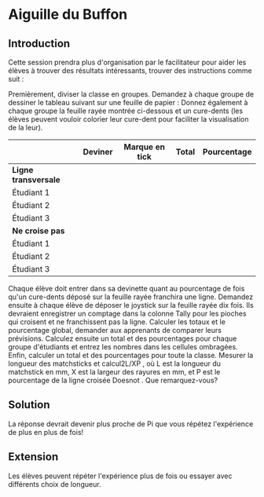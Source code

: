 # Aiguille du Buffon

## Introduction

Cette session prendra plus d'organisation par le facilitateur pour aider les élèves à trouver des résultats intéressants, trouver des instructions comme suit :

Premièrement, diviser la classe en groupes. Demandez à chaque groupe de dessiner le tableau suivant sur une feuille de papier : Donnez également à chaque groupe la feuille rayée montrée ci-dessous et un cure-dents (les élèves peuvent vouloir colorier leur cure-dent pour faciliter la visualisation de la leur).

|                        | Deviner | Marque en tick | Total | Pourcentage |
| ---------------------- | ------- | -------------- | ----- | ----------- |
| **Ligne transversale** |         |                |       |             |
| Étudiant 1             |         |                |       |             |
| Étudiant 2             |         |                |       |             |
| Étudiant 3             |         |                |       |             |
| **Ne croise pas**      |         |                |       |             |
| Étudiant 1             |         |                |       |             |
| Étudiant 2             |         |                |       |             |
| Étudiant 3             |         |                |       |             |

Chaque élève doit entrer dans sa devinette quant au pourcentage de fois qu'un cure-dents déposé sur la feuille rayée franchira une ligne. Demandez ensuite à chaque élève de déposer le joystick sur la feuille rayée dix fois. Ils devraient enregistrer un comptage dans la colonne Tally pour les pioches qui croisent et ne franchissent pas la ligne. Calculer les totaux et le pourcentage global, demander aux apprenants de comparer leurs prévisions. Calculez ensuite un total et des pourcentages pour chaque groupe d'étudiants et entrez les nombres dans les cellules ombragées. Enfin, calculer un total et des pourcentages pour toute la classe. Mesurer la longueur des matchsticks et calcul2L/XP , où L est la longueur du matchstick en mm, X est la largeur des rayures en mm, et P est le pourcentage de la ligne croisée Doesnot . Que remarquez-vous?

## Solution

La réponse devrait devenir plus proche de Pi <unk> que vous répétez l'expérience de plus en plus de fois!

## Extension

Les élèves peuvent répéter l'expérience plus de fois ou essayer avec différents choix de longueur.
